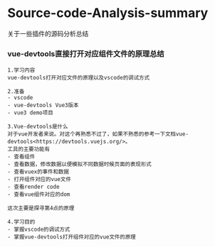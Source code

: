 # Source-code-Analysis-summary
关于一些插件的源码分析总结

### vue-devtools直接打开对应组件文件的原理总结
```
1.学习内容
vue-devtools打开对应文件的原理以及vscode的调试方式

2.准备
- vscode
- vue-devtools Vue3版本
- vue3 demo项目

3.Vue-devtools是什么
对于vue开发者来说。对这个再熟悉不过了，如果不熟悉的参考一下文档vue-devtools<https://devtools.vuejs.org/>。
工具的主要功能有
- 查看组件
- 查看数据，修改数据以便模拟不同数据时候页面的表现形式
- 查看vuex的事件和数据
- 打开组件对应的vue文件
- 查看render code
- 查看vue组件对应的dom

这次主要是探寻第4点的原理

4.学习目的
- 掌握vscode的调试方式
- 掌握vue-devtools打开组件对应的vue文件的原理


```